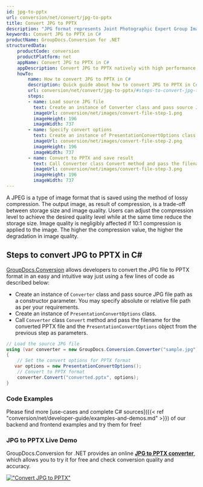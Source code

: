 ```yaml
---
id: jpg-to-pptx
url: conversion/net/convert/jpg-to-pptx
title: Convert JPG to PPTX
description: "JPG format represents Joint Photographic Expert Group Image File with .jpg extension. Learn how to convert JPG to PPTX file programmatically in C# language using GroupDocs.Conversion for .NET library."
keywords: Convert JPG to PPTX in C#
productName: GroupDocs.Conversion for .NET
structuredData:
    productCode: conversion
    productPlatform: net
    appName: Convert JPG to PPTX in C#
    appDescription: Convert JPG to PPTX natively with high performance using C# language and server side GroupDocs.Conversion for .NET APIs, without the use of any software like Microsoft or Open Office.
    howTo:
        name: How to convert JPG to PPTX in C# 
        description: Quick guide about how to convert JPG to PPTX in C# with high performance and accuracy.
        url: conversion/net/convert/jpg-to-pptx/#steps-to-convert-jpg-to-pptx-in-c
        steps:
        - name: Load source JPG file 
          text: Create an instance of Converter class and pass source JPG file path as a constructor parameter. You may specify absolute or relative file path as per your requirements. 
          imageUrl: conversion/net/images/convert-file-step-1.png
          imageHeight: 196
          imageWidth: 737
        - name: Specify convert options 
          text: Create an instance of PresentationConvertOptions class.
          imageUrl: conversion/net/images/convert-file-step-2.png
          imageHeight: 196
          imageWidth: 737
        - name: Convert to PPTX and save result 
          text: Call Converter class Convert method and pass the filename for the converted HTML file and the PresentationConvertOptions object from the previous step as parameters.
          imageUrl: conversion/net/images/convert-file-step-3.png
          imageHeight: 196
          imageWidth: 737
---
```


A JPEG is a type of image format that is saved using the method of lossy compression. The output image, as result of compression, is a trade-off between storage size and image quality. Users can adjust the compression level to achieve the desired quality level while at the same time reduce the storage size. Image quality is negligibly affected if 10:1 compression is applied to the image.  The higher the compression value, the higher the degradation in image quality.

## Steps to convert JPG to PPTX in C#

[GroupDocs.Conversion](https://products.groupdocs.com/conversion/net) allows developers to convert the JPG file to PPTX format in an easy and intuitive way just using a few lines of code as described below:

* Create an instance of `Converter` class and pass source JPG file path as a constructor parameter. You may specify absolute or relative file path as per your requirements. 
* Create an instance of `PresentationConvertOptions` class.
* Call `Converter` class `Convert` method and pass the filename for the converted PPTX file and the `PresentationConvertOptions` object from the previous step as parameters.

```csharp
// Load the source JPG file
using (var converter = new GroupDocs.Conversion.Converter("sample.jpg"))
{
    // Set the convert options for PPTX format
   var options = new PresentationConvertOptions();
    // Convert to PPTX format
    converter.Convert("converted.pptx", options);
}
```

### Code Examples

Please find more [use-cases and complete C# sources]({{< ref "conversion/net/developer-guide/examples-and-demos.md" >}}) of our backend and frontend examples and try them for free!

### JPG to PPTX Live Demo

GroupDocs.Conversion for .NET provides an online [**JPG to PPTX converter**](https://products.groupdocs.app/conversion/jpg-to-pptx), which allows you to try it for free and check conversion quality and accuracy.

[!["Convert JPG to PPTX"](conversion/net/images/convert-to-pptx/convert-jpg-to-pptx.png)](https://products.groupdocs.app/conversion/jpg-to-pptx)